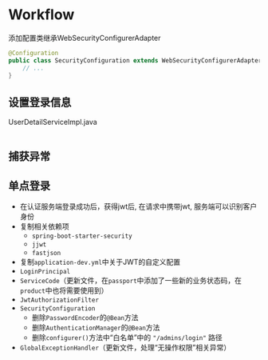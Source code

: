 # Workflow

添加配置类继承WebSecurityConfigurerAdapter

```java
@Configuration
public class SecurityConfiguration extends WebSecurityConfigurerAdapter {
    // ...
}
```

## 设置登录信息

UserDetailServiceImpl.java

```java
```

## 捕获异常

## 单点登录

- 在认证服务端登录成功后，获得jwt后, 在请求中携带jwt, 服务端可以识别客户身份
- 复制相关依赖项
  - `spring-boot-starter-security`
  - `jjwt`
  - `fastjson`
- 复制`application-dev.yml`中关于JWT的自定义配置
- `LoginPrincipal`
- `ServiceCode`（更新文件，在`passport`中添加了一些新的业务状态码，在`product`中也将需要使用到）
- `JwtAuthorizationFilter`
- `SecurityConfiguration`
  - 删除`PasswordEncoder`的`@Bean`方法
  - 删除`AuthenticationManager`的`@Bean`方法
  - 删除`configurer()`方法中“白名单”中的 `"/admins/login"` 路径
- `GlobalExceptionHandler`（更新文件，处理“无操作权限”相关异常）
